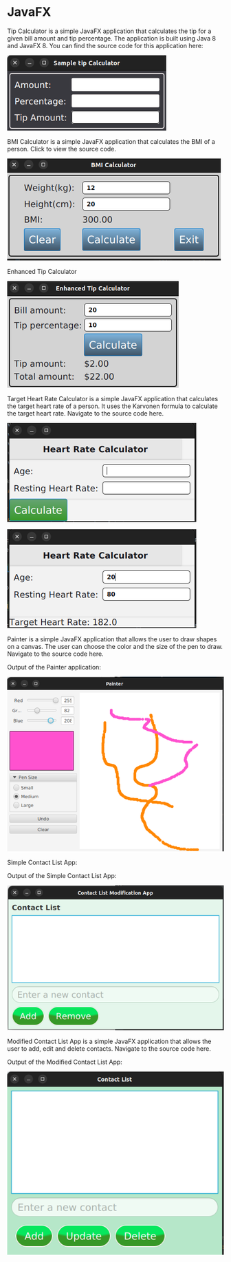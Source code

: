 # JavaFX



Tip Calculator is a simple JavaFX application that calculates the tip for a given bill amount and tip percentage. The application is built using Java 8 and JavaFX 8. 
You can find the source code for this application here:

![img_2.png](src/Pictures/img_2.png)


BMI Calculator is a simple JavaFX application that calculates the BMI of a person.
Click to view the source code.

![img_1.png](src/Pictures/img_1.png)

Enhanced Tip Calculator

![img.png](src/Pictures/img.png)

Target Heart Rate Calculator is a simple JavaFX application that calculates the target heart rate of a person. It uses the Karvonen formula to calculate the target heart rate. 
Navigate to the source code here.

![img_3.png](src/Pictures/img_3.png)

![img_4.png](src/Pictures/img_4.png)

Painter is a simple JavaFX application that allows the user to draw shapes on a canvas. The user can choose the color and the size of the pen to draw. 
Navigate to the source code here.

Output of the Painter application:

![img_5.png](src/Pictures/img_5.png)


Simple Contact List App:

Output of the Simple Contact List App:

![img_7.png](src/Pictures/img_7.png)


Modified Contact List App is a simple JavaFX application that allows the user to add, edit and delete contacts.
Navigate to the source code here.

Output of the Modified Contact List App:

![img_6.png](src/Pictures/img_6.png)
